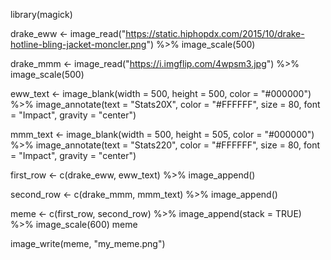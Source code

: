 library(magick)

drake_eww <- image_read("https://static.hiphopdx.com/2015/10/drake-hotline-bling-jacket-moncler.png") %>%
  image_scale(500)

drake_mmm <- image_read("https://i.imgflip.com/4wpsm3.jpg") %>%
  image_scale(500)

eww_text <- image_blank(width = 500, 
                          height = 500, 
                          color = "#000000") %>%
  image_annotate(text = "Stats20X",
                 color = "#FFFFFF",
                 size = 80,
                 font = "Impact",
                 gravity = "center")

mmm_text <- image_blank(width = 500, 
                         height = 505, 
                         color = "#000000") %>%
  image_annotate(text = "Stats220",
                 color = "#FFFFFF",
                 size = 80,
                 font = "Impact",
                 gravity = "center")


first_row <- c(drake_eww, eww_text) %>%
  image_append()

second_row <- c(drake_mmm, mmm_text) %>%
  image_append()


meme <- c(first_row, second_row) %>%
  image_append(stack = TRUE) %>%
  image_scale(600)
meme

image_write(meme, "my_meme.png")
